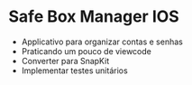 # Safe Box Manager IOS
- Applicativo para organizar contas e senhas
- Praticando um pouco de viewcode
- Converter para SnapKit
- Implementar testes unitários
